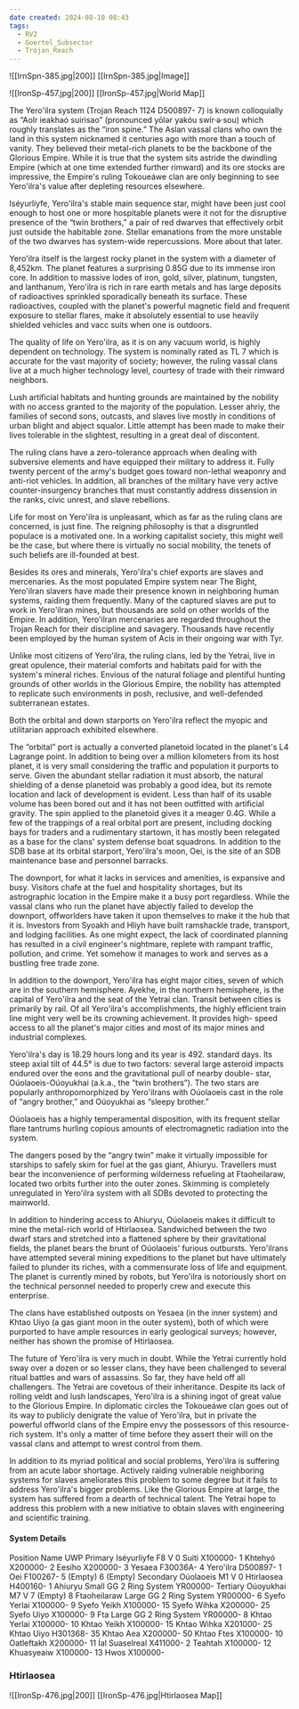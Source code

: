 ```yaml
---
date created: 2024-08-10 08:43
tags:
  - RV2
  - Goertel_Subsector
  - Trojan_Reach
---
```


![[IrnSpn-385.jpg|200]]
[[IrnSpn-385.jpg|Image]]

![[IronSp-457.jpg|200]]
[[IronSp-457.jpg|World Map]]

The Yero'ilra system (Trojan Reach 1124 D500897- 7) is known colloquially as “Aolr ieakhaó suirisao” (pronounced yōlər yakóu swír·ə·sou) which roughly translates as the “iron spine.” The Aslan vassal clans who own the land in this system nicknamed it centuries ago with more than a touch of vanity. They believed their metal-rich planets to be the backbone of the Glorious Empire. While it is true that the system sits astride the dwindling Empire (which at one time extended further rimward) and its ore stocks are impressive, the Empire's ruling Tokoueáwe clan are only beginning to see Yero'ilra's value after depleting resources elsewhere.

Iséyurliyfe, Yero'ilra's stable main sequence star, might have been just cool enough to host one or more hospitable planets were it not for the disruptive presence of the “twin brothers,” a pair of red dwarves that effectively orbit just outside the habitable zone. Stellar emanations from the more unstable of the two dwarves has system-wide repercussions. More about that later.

Yero'ilra itself is the largest rocky planet in the system with a diameter of 8,452km. The planet features a surprising 0.85G due to its immense iron core. In addition to massive lodes of iron, gold, silver, platinum, tungsten, and lanthanum, Yero'ilra is rich in rare earth metals and has large deposits of radioactives sprinkled sporadically beneath its surface. These radioactives, coupled with the planet's powerful magnetic field and frequent exposure to stellar flares, make it absolutely essential to use heavily shielded vehicles and vacc suits when one is outdoors.

The quality of life on Yero'ilra, as it is on any vacuum world, is highly dependent on technology. The system is nominally rated as TL 7 which is accurate for the vast majority of society; however, the ruling vassal clans live at a much higher technology level, courtesy of trade with their rimward neighbors.

Lush artificial habitats and hunting grounds are maintained by the nobility with no access granted to the majority of the population. Lesser ahriy, the families of second sons, outcasts, and slaves live mostly in conditions of urban blight and abject squalor. Little attempt has been made to make their lives tolerable in the slightest, resulting in a great deal of discontent.

The ruling clans have a zero-tolerance approach when dealing with subversive elements and have equipped their military to address it. Fully twenty percent of the army's budget goes toward non-lethal weaponry and anti-riot vehicles. In addition, all branches of the military have very active counter-insurgency branches that must constantly address dissension in the ranks, civic unrest, and slave rebellions.

Life for most on Yero'ilra is unpleasant, which as far as the ruling clans are concerned, is just fine. The reigning philosophy is that a disgruntled populace is a motivated one. In a working capitalist society, this might well be the case, but where there is virtually no social mobility, the tenets of such beliefs are ill-founded at best.

Besides its ores and minerals, Yero'ilra's chief exports are slaves and mercenaries. As the most populated Empire system near The Bight, Yero'ilran slavers have made their presence known in neighboring human systems, raiding them frequently. Many of the captured slaves are put to work in Yero'ilran mines, but thousands are sold on other worlds of the Empire. In addition, Yero'ilran mercenaries are regarded throughout the Trojan Reach for their discipline and savagery. Thousands have recently been employed by the human system of Acis in their ongoing war with Tyr.

Unlike most citizens of Yero'ilra, the ruling clans, led by the Yetrai, live in great opulence, their material comforts and habitats paid for with the system's mineral riches. Envious of the natural foliage and plentiful hunting grounds of other worlds in the Glorious Empire, the nobility has attempted to replicate such environments in posh, reclusive, and well-defended subterranean estates.

Both the orbital and down starports on Yero'ilra reflect the myopic and utilitarian approach exhibited elsewhere.

The “orbital” port is actually a converted planetoid located in the planet's L4 Lagrange point. In addition to being over a million kilometers from its host planet, it is very small considering the traffic and population it purports to serve. Given the abundant stellar radiation it must absorb, the natural shielding of a dense planetoid was probably a good idea, but its remote location and lack of development is evident. Less than half of its usable volume has been bored out and it has not been outfitted with artificial gravity. The spin applied to the planetoid gives it a meager 0.4G. While a few of the trappings of a real orbital port are present, including docking bays for traders and a rudimentary startown, it has mostly been relegated as a base for the clans' system defense boat squadrons. In addition to the SDB base at its orbital starport, Yero'ilra's moon, Oei, is the site of an SDB maintenance base and personnel barracks.

The downport, for what it lacks in services and amenities, is expansive and busy. Visitors chafe at the fuel and hospitality shortages, but its astrographic location in the Empire make it a busy port regardless. While the vassal clans who run the planet have abjectly failed to develop the downport, offworlders have taken it upon themselves to make it the hub that it is. Investors from Syoakh and Hliyh have built ramshackle trade, transport, and lodging facilities. As one might expect, the lack of coordinated planning has resulted in a civil engineer's nightmare, replete with rampant traffic, pollution, and crime. Yet somehow it manages to work and serves as a bustling free trade zone.

In addition to the downport, Yero'ilra has eight major cities, seven of which are in the southern hemisphere. Ayekhe, in the northern hemisphere, is the capital of Yero'ilra and the seat of the Yetrai clan. Transit between cities is primarily by rail. Of all Yero'ilra's accomplishments, the highly efficient train line might very well be its crowning achievement. It provides high- speed access to all the planet's major cities and most of its major mines and industrial complexes.

Yero'ilra's day is 18.29 hours long and its year is 492. standard days. Its steep axial tilt of 44.5° is due to two factors: several large asteroid impacts endured over the eons and the gravitational pull of nearby double- star, Oúolaoeis-Oúoyukhai (a.k.a., the “twin brothers”). The two stars are popularly anthropomorphized by Yero'ilrans with Oúolaoeis cast in the role of “angry brother,” and Oúoyukhai as “sleepy brother.”

Oúolaoeis has a highly temperamental disposition, with its frequent stellar flare tantrums hurling copious amounts of electromagnetic radiation into the system.

The dangers posed by the “angry twin” make it virtually impossible for starships to safely skim for fuel at the gas giant, Ahiuryu. Travellers must bear the inconvenience of performing wilderness refueling at Ftaoheilaraw, located two orbits further into the outer zones. Skimming is completely unregulated in Yero'ilra system with all SDBs devoted to protecting the mainworld.

In addition to hindering access to Ahiuryu, Oúolaoeis makes it difficult to mine the metal-rich world of Htirlaosea. Sandwiched between the two dwarf stars and stretched into a flattened sphere by their gravitational fields, the planet bears the brunt of Oúolaoeis' furious outbursts. Yero'ilrans have attempted several mining expeditions to the planet but have ultimately failed to plunder its riches, with a commensurate loss of life and equipment. The planet is currently mined by robots, but Yero'ilra is notoriously short on the technical personnel needed to properly crew and execute this enterprise.

The clans have established outposts on Yesaea (in the inner system) and Khtao Uiyo (a gas giant moon in the outer system), both of which were purported to have ample resources in early geological surveys; however, neither has shown the promise of Htirlaosea.

The future of Yero'ilra is very much in doubt. While the Yetrai currently hold sway over a dozen or so lesser clans, they have been challenged to several ritual battles and wars of assassins. So far, they have held off all challengers. The Yetrai are covetous of their inheritance. Despite its lack of rolling veldt and lush landscapes, Yero'ilra is a shining ingot of great value to the Glorious Empire. In diplomatic circles the Tokoueáwe clan goes out of its way to publicly denigrate the value of Yero'ilra, but in private the powerful offworld clans of the Empire envy the possessors of this resource-rich system. It's only a matter of time before they assert their will on the vassal clans and attempt to wrest control from them.

In addition to its myriad political and social problems, Yero'ilra is suffering from an acute labor shortage. Actively raiding vulnerable neighboring systems for slaves ameliorates this problem to some degree but it fails to address Yero'ilra's bigger problems. Like the Glorious Empire at large, the system has suffered from a dearth of technical talent. The Yetrai hope to address this problem with a new initiative to obtain slaves with engineering and scientific training.

#### System Details

Position Name UWP Primary Iséyurliyfe F8 V 0 Suiti X100000-
1 Khtehyó X200000-
2 Eesiho X200000-
3 Yesaea F30036A-
4 Yero'ilra D500897-
1 Oei F100267- 5 (Empty)
6 (Empty)
Secondary Oúolaoeis M1 V 0 Htirlaosea H400160- 1 Ahiuryu Small GG 2 Ring System YR00000- Tertiary Oúoyukhai M7 V 7 (Empty)
8 Ftaoheilaraw Large GG 2 Ring System YR00000- 6 Syefo Yerlai X100000- 9 Syefo Yeikh X100000- 15 Syefo Wihka X200000- 25 Syefo Uiyo X100000- 9 Fta Large GG 2 Ring System YR00000- 8 Khtao Yerlai X100000- 10 Khtao Yeikh X100000- 15 Khtao Wihka X201000- 25 Khtao Uiyo H301368- 35 Khtao Aea X200000- 50 Khtao Ftes X100000- 10 Oatleftakh X200000- 11 Íal Suaselreal X411000- 2 Teahtah X100000- 12 Khuasyeaiw X100000- 13 Hwos X100000-

### Htirlaosea

![[IronSp-476.jpg|200]]
[[IronSp-476.jpg|Htirlaosea Map]]
